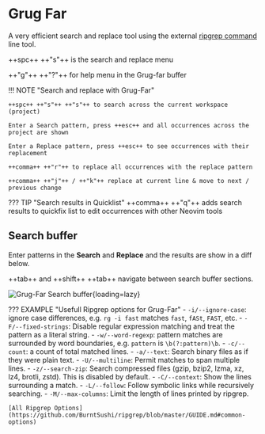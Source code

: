 # Grug Far

A very efficient search and replace tool using the external [ripgrep command](https://github.com/BurntSushi/ripgrep/blob/master/GUIDE.md) line tool.

++spc++ ++"s"++ is the search and replace menu

++"g"++ ++"?"++ for help menu in the Grug-far buffer


!!! NOTE "Search and replace with Grug-Far"

    ++spc++ ++"s"++ ++"s"++ to search across the current workspace (project)

    Enter a Search pattern, press ++esc++ and all occurrences across the project are shown

    Enter a Replace pattern, press ++esc++ to see occurrences with their replacement

    ++comma++ ++"r"++ to replace all occurrences with the replace pattern

    ++comma++ ++"j"++ / ++"k"++ replace at current line & move to next / previous change



??? TIP "Search results in Quicklist"
    ++comma++ ++"q"++ adds search results to quickfix list to edit occurrences with other Neovim tools


## Search buffer

Enter patterns in the **Search** and **Replace** and the results are show in a diff below.

++tab++ and ++shift++ ++tab++ navigate between search buffer sections.

![Grug-Far Search buffer](https://github.com/practicalli/graphic-design/blob/live/editors/neovim/astronvim-5/neovim-search-grug-far-search-dark.png?raw=true){loading=lazy}

??? EXAMPLE "Usefull Ripgrep options for Grug-Far"
    - `-i/--ignore-case`: ignore case differences, e.g. `rg -i fast` matches `fast`, `fASt`, `FAST`, etc.
    - `-F/--fixed-strings`: Disable regular expression matching and treat the pattern as a literal string.
    - `-w/--word-regexp`: pattern matches are surrounded by word boundaries, e.g. `pattern` is `\b(?:pattern)\b`.
    - `-c/--count`: a count of total matched lines.
    - `-a/--text`: Search binary files as if they were plain text.
    - `-U/--multiline`: Permit matches to span multiple lines.
    - `-z/--search-zip`: Search compressed files (gzip, bzip2, lzma, xz, lz4, brotli, zstd). This is disabled by default.
    - `-C/--context`: Show the lines surrounding a match.
    - `-L/--follow`: Follow symbolic links while recursively searching.
    - `-M/--max-columns`: Limit the length of lines printed by ripgrep.

    [All Ripgrep Options](https://github.com/BurntSushi/ripgrep/blob/master/GUIDE.md#common-options)
